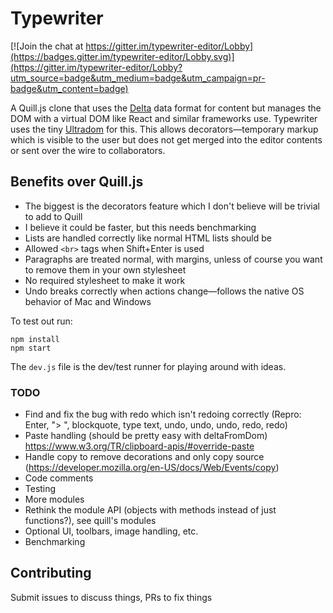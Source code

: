 # Typewriter

[![Join the chat at https://gitter.im/typewriter-editor/Lobby](https://badges.gitter.im/typewriter-editor/Lobby.svg)](https://gitter.im/typewriter-editor/Lobby?utm_source=badge&utm_medium=badge&utm_campaign=pr-badge&utm_content=badge)

A Quill.js clone that uses the [Delta](https://github.com/quilljs/delta/) data format for content but manages the DOM
with a virtual DOM like React and similar frameworks use. Typewriter uses the tiny
[Ultradom](https://github.com/jorgebucaran/ultradom/) for this. This allows decorators—temporary markup which is visible
to the user but does not get merged into the editor contents or sent over the wire to collaborators.

## Benefits over Quill.js

* The biggest is the decorators feature which I don't believe will be trivial to add to Quill
* I believe it could be faster, but this needs benchmarking
* Lists are handled correctly like normal HTML lists should be
* Allowed `<br>` tags when Shift+Enter is used
* Paragraphs are treated normal, with margins, unless of course you want to remove them in your own stylesheet
* No required stylesheet to make it work
* Undo breaks correctly when actions change—follows the native OS behavior of Mac and Windows

To test out run:

```
npm install
npm start
```

The `dev.js` file is the dev/test runner for playing around with ideas.

### TODO

* Find and fix the bug with redo which isn't redoing correctly (Repro: Enter, "> ", blockquote, type text, undo, undo, undo, redo, redo)
* Paste handling (should be pretty easy with deltaFromDom) https://www.w3.org/TR/clipboard-apis/#override-paste
* Handle copy to remove decorations and only copy source (https://developer.mozilla.org/en-US/docs/Web/Events/copy)
* Code comments
* Testing
* More modules
* Rethink the module API (objects with methods instead of just functions?), see quill's modules
* Optional UI, toolbars, image handling, etc.
* Benchmarking

## Contributing

Submit issues to discuss things, PRs to fix things
